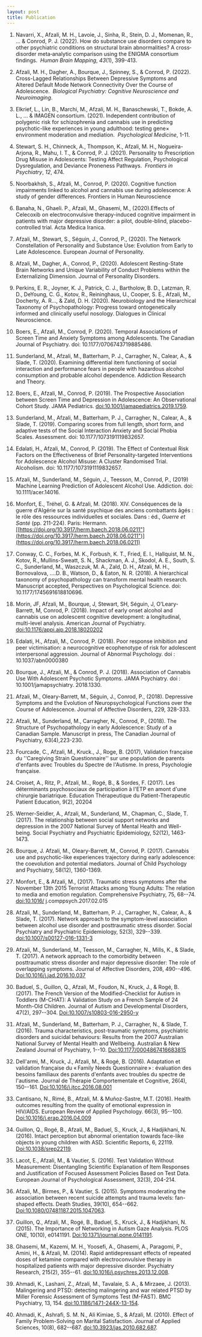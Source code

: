 ```yaml
---
layout: post
title: Publication
---
```




1.  Navarri, X., Afzali, M. H., Lavoie, J., Sinha, R., Stein, D. J., Momenan, R., ...
    & Conrod, P. J.
    (2022).
    How do substance use disorders compare to other psychiatric conditions on structural brain abnormalities?
    A cross‐disorder meta‐analytic comparison using the ENIGMA consortium findings. 
    *Human Brain Mapping*, *43*(1), 399-413.



2.  Afzali, M. H., Dagher, A., Bourque, J., Spinney, S., & Conrod, P. (2022).
    Cross-Lagged Relationships Between Depressive Symptoms and Altered Default Mode Network Connectivity Over the Course of Adolescence. 
    *Biological Psychiatry: Cognitive Neuroscience and Neuroimaging*.



3.  Elkrief, L., Lin, B., Marchi, M., Afzali, M. H., Banaschewski, T., Bokde, A. L., ...
    & IMAGEN consortium.
    (2021).
    Independent contribution of polygenic risk for schizophrenia and cannabis use in predicting psychotic-like experiences in young adulthood: testing gene× environment moderation and mediation. 
    *Psychological Medicine*, 1-11.



4.  Stewart, S. H., Chinneck, A., Thompson, K., Afzali, M. H., Nogueira-Arjona, R., Mahu, I. T., & Conrod, P. J.
    (2021).
    Personality to Prescription Drug Misuse in Adolescents: Testing Affect Regulation, Psychological Dysregulation, and Deviance Proneness Pathways. 
    *Frontiers in Psychiatry*, *12*, 474.



5.  Noorbakhsh, S., Afzali, M., Conrod, P. (2020).
    Cognitive function impairments linked to alcohol and cannabis use during adolescence: A study of gender differences.
    Frontiers in Human Neuroscience



6.  Banaha, N., Ghaeli.
    P., Afzali, M., Ghasemi, M., (2020).Effects of Celecoxib on electroconvulsive therapy-induced cognitive impairment in patients with major depressive disorder: a pilot, double-blind, placebo-controlled trial.
    Acta Medica Iranica.



7.  Afzali, M., Stewart, S., Séguin, J., Conrod, P., (2020).
    The Network Constellation of Personality and Substance Use: Evolution from Early to Late Adolescence.
    European Journal of Personality.



8.  Afzali, M., Dagher, A., Conrod, P., (2020).
    Adolescent Resting-State Brain Networks and Unique Variability of Conduct Problems within the Externalizing Dimension.
    Journal of Personality Disorders.



9.  Perkins, E. R., Joyner, K. J., Patrick, C. J., Bartholow, B. D., Latzman, R. D., DeYoung, C. G., Kotov, R., Reininghaus, U., Cooper, S. E., Afzali, M., Docherty, A. R..., & Zald, D. H.
    (2020).
    Neurobiology and the Hierarchical Taxonomy of Psychopathology: Progress toward ontogenetically informed and clinically useful nosology.
    Dialogues in Clinical Neuroscience.


10. Boers, E., Afzali, M., Conrod, P. (2020).
    Temporal Associations of Screen Time and Anxiety Symptoms among Adolescents.
    The Canadian Journal of Psychiatry.
    doi: 10.1177/0706743719885486.



11. Sunderland, M., Afzali, M., Batterham, P. J., Carragher, N., Calear, A., & Slade, T.
    (2020).
    Examining differential item functioning of social interaction and performance fears in people with hazardous alcohol consumption and probable alcohol dependence.
    Addiction Research and Theory.



12. Boers, E., Afzali, M., Conrod, P. (2019).
    The Prospective Association between Screen Time and Depression in Adolescence: An Observational Cohort Study.
    JAMA Pediatrics.
    <doi:10.1001/jamapediatrics.2019.1759>.


13. Sunderland, M., Afzali, M., Batterham, P. J., Carragher, N., Calear, A., & Slade, T.
    (2019).
    Comparing scores from full length, short form, and adaptive tests of the Social Interaction Anxiety and Social Phobia Scales.
    Assessment.
    doi: 10.1177/1073191119832657.



14. Edalati, H., Afzali, M., Conrod, P. (2019).
    The Effect of Contextual Risk Factors on the Effectiveness of Brief Personality-targeted Interventions for Adolescence Alcohol Misuse: A Cluster Randomised Trial.
    Alcoholism.
    doi: 10.1177/1073191119832657.



15. Afzali, M., Sunderland, M., Séguin, J., Teesson, M., Conrod, P., (2019) Machine Learning Prediction of Adolescent Alcohol Use.
    Addiction.
    doi: 10.1111/acer.14016.



16. Monfort, E., Tréhel, G.
    & Afzali, M.
    (2018).
    XIV.
    Conséquences de la guerre d'Algérie sur la santé psychique des anciens combattants âgés : le rôle des ressources individuelles et sociales.
    Dans : éd., *Guerre et Santé* (pp. 211-224).
    Paris: Hermann. 
    [[https://doi.org/10.3917/herm.baech.2018.06.0211"](https://doi.org/10.3917/herm.baech.2018.06.0211")](https://doi.org/10.3917/herm.baech.2018.06.0211)



17. Conway, C. C., Forbes, M. K., Forbush, K. T., Fried, E. I., Hallquist, M. N., Kotov, R., Mullins-Sweatt, S. N., Shackman, A. J., Skodol, A. E., South, S. C., Sunderland, M., Waszczuk, M. A., Zald, D. H., Afzali, M. H., Bornovalova, ....D. B., Watson, D., & Eaton, N. R.
    (2018).
    A hierarchical taxonomy of psychopathology can transform mental health research.
    Manuscript accepted, Perspectives on Psychological Science.
    doi: 10.1177/1745691618810696.


18. Morin, JF, Afzali, M., Bourque, J, Stewart, SH, Séguin, J, O'Leary-Barrett, M, Conrod, P. (2018).
    Impact of early onset alcohol and cannabis use on adolescent cognitive development: a longitudinal, multi-level analysis.
    American Journal of Psychiatry.
    <doi:10.1176/appi.ajp.2018.18020202>



19. Edalati, H., Afzali, M., Conrod, P. (2018).
    Poor response inhibition and peer victimisation: a neurocognitive ecophenotype of risk for adolescent interpersonal aggression.
    Journal of Abnormal Psychology.
    doi : 10.1037/abn0000380



20. Bourque, J., Afzali, M., & Conrod, P. J.
    (2018).
    Association of Cannabis Use With Adolescent Psychotic Symptoms.
    JAMA Psychiatry.
    doi : 10.1001/jamapsychiatry.
    2018.1330.



21. Afzali, M., Oleary-Barrett, M., Séguin, J., Conrod, P., (2018).
    Depressive Symptoms and the Evolution of Neuropsychological Functions over the Course of Adolescence.
    Journal of Affective Disorders, 229, 328-333.



22. Afzali, M., Sunderland, M., Carragher, N., Conrod, P., (2018).
    The Structure of Psychopathology in early Adolescence: Study of a Canadian Sample.
    Manuscript in press, The Canadian Journal of Psychiatry, 63(4),223-230.



23. Fourcade, C., Afzali, M., Kruck., J., Roge, B.
    (2017), Validation française du ''Caregiving Strain Questionnaire'' sur une population de parents d'enfants avec Troubles du Spectre de l'Autisme.
    In press, Psychologie française.



24. Croiset, A., Ritz, P., Afzali, M.., Rogé, B., & Sordes, F.
    (2017).
    Les déterminants psychosociaux de participation à l'ETP en amont d'une chirurgie bariatrique.
    Education Thérapeutique du Patient-Therapeutic Patient Education, 9(2), 20204



25. Werner-Seidler, A., Afzali, M., Sunderland, M., Chapman, C., Slade, T.
    (2017).
    The relationship between social support networks and depression in the 2007 National Survey of Mental Health and Well-being.
    Social Psychiatry and Psychiatric Epidemiology, 52(12), 1463-1473.



26. Bourque, J. Afzali, M., Oleary-Barrett, M., Conrod, P. (2017).
    Cannabis use and psychotic-like experiences trajectory during early adolescence: the coevolution and potential mediators.
    Journal of Child Psychology and Psychiatry, 58(12), 1360-1369.



27. Monfort, E., & Afzali, M., (2017).
    Traumatic stress symptoms after the November 13th 2015 Terrorist Attacks among Young Adults: The relation to media and emotion regulation.
    Comprehensive Psychiatry, 75, 68--74.
    <doi:10.1016/> j.comppsych.2017.02.015



28. Afzali, M., Sunderland, M., Batterham, P. J., Carragher, N., Calear, A., & Slade, T.
    (2017).
    Network approach to the symptom-level association between alcohol use disorder and posttraumatic stress disorder.
    Social Psychiatry and Psychiatric Epidemiology, 52(3), 329--339.
    <doi:10.1007/s00127-016-1331-3>



29. Afzali, M., Sunderland, M., Teesson, M., Carragher, N., Mills, K., & Slade, T.
    (2017).
    A network approach to the comorbidity between posttraumatic stress disorder and major depressive disorder: The role of overlapping symptoms.
    Journal of Affective Disorders, 208, 490--496.
    <Doi:10.1016/j.jad.2016.10.037>



30. Baduel, S., Guillon, Q., Afzali, M., Foudon, N., Kruck, J., & Rogé, B.
    (2017).
    The French Version of the Modified-Checklist for Autism in Toddlers (M-CHAT): A Validation Study on a French Sample of 24 Month-Old Children.
    Journal of Autism and Developmental Disorders, 47(2), 297--304.
    <Doi:10.1007/s10803-016-2950-y>



31. Afzali, M., Sunderland, M., Batterham, P. J., Carragher, N., & Slade, T.
    (2016).
    Trauma characteristics, post-traumatic symptoms, psychiatric disorders and suicidal behaviours: Results from the 2007 Australian National Survey of Mental Health and Wellbeing.
    Australian & New Zealand Journal of Psychiatry, 1--10.
    <Doi:10.1177/0004867416683815>



32. Dell'armi, M., Kruck, J., Afzali, M., & Rogé, B.
    (2016).
    Adaptation et validation française du « Family Needs Questionnaire » : évaluation des besoins familiaux des parents d'enfants avec troubles du spectre de l'autisme.
    Journal de Thérapie Comportementale et Cognitive, 26(4), 150--161.
    <Doi:10.1016/j.jtcc.2016.08.001>



33. Cantisano, N., Rimé, B., Afzali, M.
    & Muñoz-Sastre, M.T.
    (2016).
    Health outcomes resulting from the quality of emotional expression in HIV/AIDS.
    European Review of Applied Psychology.
    66(3), 95--100.
    <Doi:10.1016/j.erap.2016.04.009>


34. Guillon, Q., Rogé, B., Afzali, M., Baduel, S., Kruck, J., & Hadjikhani, N.
    (2016).
    Intact perception but abnormal orientation towards face-like objects in young children with ASD.
    Scientific Reports, 6, 22119.
    <Doi:10.1038/srep22119>.



35. Lacot, E., Afzali, M., & Vautier, S.
    (2016).
    Test Validation Without Measurement: Disentangling Scientific Explanation of Item Responses and Justification of Focused Assessment Policies Based on Test Data.
    European Journal of Psychological Assessment, 32(3), 204-214.



36. Afzali, M., Birmes, P., & Vautier, S.
    (2015).
    Symptoms moderating the association between recent suicide attempts and trauma levels: fan-shaped effects.
    Death Studies, 39(10), 654--662.
    <Doi:10.1080/07481187.2015.1047063>.



37. Guillon, Q., Afzali, M., Rogé, B., Baduel, S., Kruck, J., & Hadjikhani, N.
    (2015).
    The Importance of Networking in Autism Gaze Analysis.
    PLOS ONE, 10(10), e0141191.
    <Doi:10.1371/journal.pone.0141191>.



38. Ghasemi, M., Kazemi, M. H., Yoosefi, A., Ghasemi, A., Paragomi, P., Amini, H., & Afzali, M.
    (2014).
    Rapid antidepressant effects of repeated doses of ketamine compared with electroconvulsive therapy in hospitalized patients with major depressive disorder.
    Psychiatry Research, 215(2), 355--61.
    <doi:10.1016/j.psychres.2013.12.008>.



39. Ahmadi, K., Lashani, Z., Afzali, M., Tavalaie, S. A., & Mirzaee, J.
    (2013).
    Malingering and PTSD: detecting malingering and war related PTSD by Miller Forensic Assessment of Symptoms Test (M-FAST).
    BMC Psychiatry, 13, 154.
    <doi:10.1186/1471-244X-13-154>.



40. Ahmadi, K., Ashrafi, S. M. N., Ali Kimiae, S., & Afzali, M.
    (2010).
    Effect of Family Problem-Solving on Marital Satisfaction.
    Journal of Applied Sciences, 10(8), 682--687.
    <doi:10.3923/jas.2010.682.687>.


